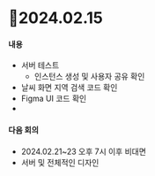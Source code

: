 # 📄2024.02.15

#### 내용
- 서버 테스트
  - 인스턴스 생성 및 사용자 공유 확인
- 날씨 화면 지역 검색 코드 확인
- Figma UI 코드 확인
- 

#### 다음 회의
- 2024.02.21~23 오후 7시 이후 비대면
- 서버 및 전체적인 디자인

